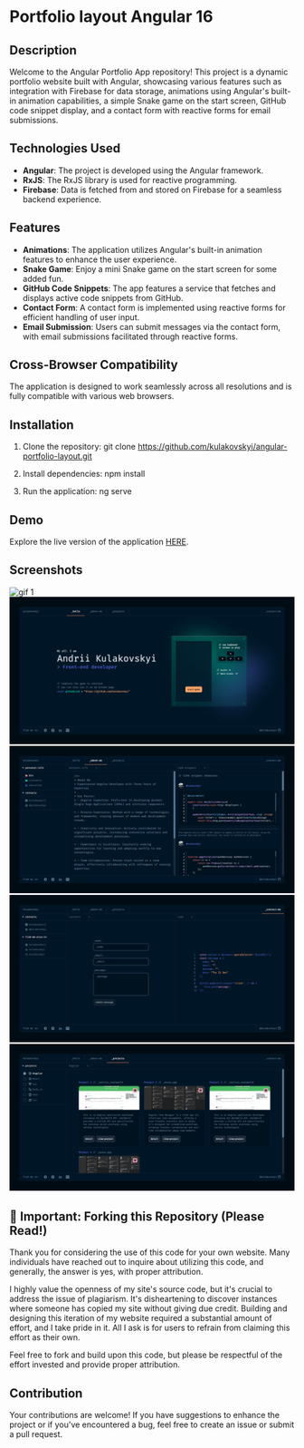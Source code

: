 # Portfolio layout Angular 16


## Description

Welcome to the Angular Portfolio App repository! This project is a dynamic portfolio website built with Angular, showcasing various features such as integration with Firebase for data storage, animations using Angular's built-in animation capabilities, a simple Snake game on the start screen, GitHub code snippet display, and a contact form with reactive forms for email submissions.

## Technologies Used
- **Angular**: The project is developed using the Angular framework.
- **RxJS**: The RxJS library is used for reactive programming.
- **Firebase**: Data is fetched from and stored on Firebase for a seamless backend experience.

## Features
- **Animations**: The application utilizes Angular's built-in animation features to enhance the user experience.
- **Snake Game**: Enjoy a mini Snake game on the start screen for some added fun.
- **GitHub Code Snippets**: The app features a service that fetches and displays active code snippets from GitHub.
- **Contact Form**: A contact form is implemented using reactive forms for efficient handling of user input.
- **Email Submission**: Users can submit messages via the contact form, with email submissions facilitated through reactive forms.

## Cross-Browser Compatibility
The application is designed to work seamlessly across all resolutions and is fully compatible with various web browsers.

## Installation

1. Clone the repository:
   git clone https://github.com/kulakovskyi/angular-portfolio-layout.git

2. Install dependencies:
   npm install

3. Run the application:
   ng serve

## Demo

Explore the live version of the application [HERE](https://portfolio-angular-layout.web.app/).

## Screenshots

![gif 1](./images/gif.gif)
![Screenshot 1](./images/screenshot1.png)
![Screenshot 2](./images/screenshot2.png)
![Screenshot 3](./images/screenshot3.png)
![Screenshot 4](./images/screenshot4.png)

## 🚨 Important: Forking this Repository (Please Read!)

Thank you for considering the use of this code for your own website. Many individuals have reached out to inquire about utilizing this code, and generally, the answer is yes, with proper attribution.

I highly value the openness of my site's source code, but it's crucial to address the issue of plagiarism. It's disheartening to discover instances where someone has copied my site without giving due credit. Building and designing this iteration of my website required a substantial amount of effort, and I take pride in it. All I ask is for users to refrain from claiming this effort as their own.

Feel free to fork and build upon this code, but please be respectful of the effort invested and provide proper attribution.

## Contribution

Your contributions are welcome! If you have suggestions to enhance the project or if you've encountered a bug, feel free to create an issue or submit a pull request.

